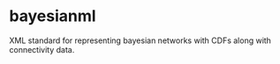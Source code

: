 # bayesianml
XML standard for representing bayesian networks with CDFs along with connectivity data.
